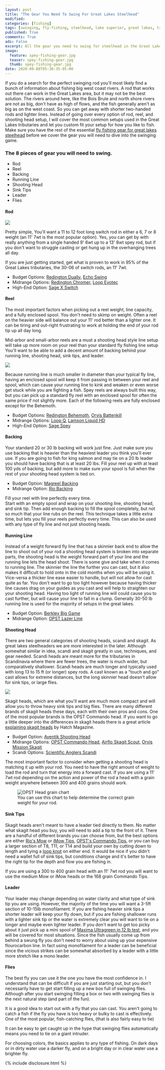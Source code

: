 ```yaml
---
layout: post
title: "The Gear You Need To Swing For Great Lakes Steelhead"
modified:
categories: [fishing]
tags: [swinging, fly-fishing, steelhead, lake superior, great lakes, trout, techniques, tips]
published: True
comments: True
ads: False
excerpt: All the gear you need to swing for steelhead in the Great Lakes. Rods, reels, running line, shooting heads, and much more!
image:
  feature: spey-fishing-gear.jpg
  teaser: spey-fishing-gear.jpg
  thumb: spey-fishing-gear.jpg
date: 2020-09-08T05:38:35-05:00
---
```


If you do a search for the perfect swinging rod you'll most likely find a bunch of information about fishing big west coast rivers. A rod that works out there can work in the Great Lakes area, but it may not be the best solution. The rivers around here, like the Bois Brule and north shore rivers are not as big, don't have as high of flows, and the fish generally aren't as big as on the west coast. So you can get away with shorter two-handed rods and lighter lines. Instead of going over every option of rod, reel, and shooting head setup, I will cover the most common setups used in the Great Lakes tributaries and let you custom fit your setup for how you like to fish. Make sure you have the rest of the essential <a href="/fishing/fly-fishing-gear/">fly fishing gear for great lakes steelhead</a> before we cover the gear you will need to dive into the swinging game.

### The 8 pieces of gear you will need to swing.

-   Rod
-   Reel
-   Backing
-   Running Line
-   Shooting Head
-   Sink Tips
-   Leader
-   Flies

#### Rod


<div class="image-right"><a href="https://www.amazon.com/Echo-Switch-Rod-Fly-108/dp/B00506UU72/ref=as_li_ss_il?dchild=1&keywords=switch+rod&qid=1585233194&sr=8-4&th=1&psc=1&linkCode=li3&tag=jsoutdoors09-20&linkId=2257a023f7acd921aa8b25823a6feeb0&language=en_US" target="_blank"><img border="0" src="//ws-na.amazon-adsystem.com/widgets/q?_encoding=UTF8&ASIN=B00506UU72&Format=_SL250_&ID=AsinImage&MarketPlace=US&ServiceVersion=20070822&WS=1&tag=jsoutdoors09-20&language=en_US" ></a><img src="https://ir-na.amazon-adsystem.com/e/ir?t=jsoutdoors09-20&language=en_US&l=li3&o=1&a=B00506UU72" width="1" height="1" border="0" alt="" style="border:none !important; margin:0px !important;" /></div>

Pretty simple, You'll want a 11 to 12 foot long switch rod in either a 6, 7 or 8 weight (an 11' 7wt is the most popular option). Yes, you can get by with really anything from a single handed 9' 6wt up to a 13' 8wt spey rod, but if you don't want to struggle casting or get hung up in the overhanging trees all day.

If you are just getting started, get what is proven to work in 95% of the Great Lakes tributaries, the 30-06 of switch rods, an 11' 7wt.

- Budget Options:
<a target="_blank" rel="noreferrer" href="https://amzn.to/396Dhdi">Redington Dually</a>,
<a target="_blank" rel="noreferrer" href="https://amzn.to/33DrySs">Echo Swing</a>
- Midrange Options:
<a target="_blank" rel="noreferrer" href="https://amzn.to/2U9TZEe">Redington Chromer</a>,
<a target="_blank" rel="noreferrer" href="https://amzn.to/3bdCZCI">Loop Evotec</a>
- High-End Option:
<a target="_blank" rel="noreferrer" href="https://amzn.to/33CTEgD">Sage X Switch</a>

<script type="text/javascript">
amzn_assoc_tracking_id = "jsoutdoors09-20";
amzn_assoc_ad_mode = "manual";
amzn_assoc_ad_type = "smart";
amzn_assoc_marketplace = "amazon";
amzn_assoc_region = "US";
amzn_assoc_design = "enhanced_links";
amzn_assoc_asins = "B07FY94W83";
amzn_assoc_placement = "adunit";
amzn_assoc_linkid = "6b0d999a8a94128ebdaa81b5a78f5121";
</script>
<script src="//z-na.amazon-adsystem.com/widgets/onejs?MarketPlace=US"></script>

#### Reel

The most important factors when picking out a reel weight, line capacity, and a fully enclosed spool.
You don't need to skimp on weight. Often a reel on the heavier side will balance out your 11' rod better than a lighter one. It can be tiring and out-right frustrating to work at holding the end of your rod tip up all day long.

Mid-arbor and small-arbor reels are a must a shooting head style line setup will take up more room on your reel than your standard fly fishing line setup You'll want to be able to add a decent amount of backing behind your running line, shooting head, sink tips, and leader.

<div class="image-right">
<a href="https://www.amazon.com/Loop-USA-Fly-Reel-Color/dp/B07KWCPYGS/ref=as_li_ss_il?dchild=1&keywords=loop+q+reel&qid=1584815106&s=sporting-goods&sr=1-7&swrs=589E2B7C45D742C84FA7374A8C1615D1&linkCode=li3&tag=jsoutdoors09-20&linkId=06503cf24c84d1930023381698ad3994&language=en_US" target="_blank"><img border="0" src="//ws-na.amazon-adsystem.com/widgets/q?_encoding=UTF8&ASIN=B07KWCPYGS&Format=_SL250_&ID=AsinImage&MarketPlace=US&ServiceVersion=20070822&WS=1&tag=jsoutdoors09-20&language=en_US" ></a><img src="https://ir-na.amazon-adsystem.com/e/ir?t=jsoutdoors09-20&language=en_US&l=li3&o=1&a=B07KWCPYGS" width="1" height="1" border="0" alt="" style="border:none !important; margin:0px !important;" />
</div>

Because running line is much smaller in diameter than your typical fly line, having an enclosed spool will keep it from passing in between your reel and spool, which can cause your running line to kink and weaken or even worse get stuck while you are fighting a fish. Spey reels are always built this way, but you can pick up a standard fly reel with an enclosed spool for often the same price if not slightly more. Each of the following reels are fully enclosed except for the Behemoth.

- Budget Options:
<a target="_blank" rel="noreferrer" href="https://amzn.to/2QAfE6d">Redington Behemoth</a>,
<a target="_blank" rel="noreferrer" href="https://amzn.to/32Zj7AW">Orvis Battenkill</a>
- Midrange Options:
<a target="_blank" rel="noreferrer" href="https://amzn.to/2U9r2IA">Loop Q</a>,
<a target="_blank" rel="noreferrer" href="https://amzn.to/2WJJycr">Lamson Liquid HD</a>
- High-End Option:
<a target="_blank" rel="noreferrer" href="https://amzn.to/2U7x0JS">Sage Spey</a>

<script type="text/javascript">
amzn_assoc_tracking_id = "jsoutdoors09-20";
amzn_assoc_ad_mode = "manual";
amzn_assoc_ad_type = "smart";
amzn_assoc_marketplace = "amazon";
amzn_assoc_region = "US";
amzn_assoc_design = "enhanced_links";
amzn_assoc_asins = "B00S8LLOEY";
amzn_assoc_placement = "adunit";
amzn_assoc_linkid = "46a98a84723cbd1e098ef6d95fc165f1";
</script>
<script src="//z-na.amazon-adsystem.com/widgets/onejs?MarketPlace=US"></script>

#### Backing
Your standard 20 or 30 lb backing will work just fine. Just make sure you use backing that is heavier than the heaviest leader you think you'll ever use. If you are going to fish for king salmon and may tie on a 20 lb leader you should have backing that is at least 20 lbs. Fill your reel up with at least 100 yds of backing, but add more to make sure your spool is full when the rest of your shooting head system is tied on.

- Budget Option:
<a target="_blank" rel="noreferrer" href="https://amzn.to/3bwJJvt">Magreel Backing</a>
- Midrange Option:
<a target="_blank" rel="noreferrer" href="https://amzn.to/2QQujL1">Rio Backing</a>

<div class="notice-protip"><div class="tip">Fill your reel with line perfectly every time.</div>Start with an empty spool and wrap on your shooting line, shooting head, and sink tip. Then add enough backing to fill the spool completely, but not so much that your line rubs on the reel. This technique takes a little extra time, but lets you fill your reels perfectly every time. This can also be used with any type of fly line and not just shooting heads.</div>

#### Running Line
Instead of a weight forward fly line that has a skinnier back end to allow the line to shoot out of your rod a shooting head system is broken into separate parts, the shooting head is the weight forward part of your line and the running line lets the head shoot. There is some give and take when it comes to running line. The skinnier the line the further you can cast, but it also makes it difficult to hold onto in the cold months when you will be using it. Vice-versa a thicker line ease easier to handle, but will not allow for cast quite as far. You don't want to go too light however because having thicker line causes drag on your guides as you cast and will help to straighten our your shooting head. Having too light of running line will could cause you to cast further, but will cause your line to fall in a clump. Generally 30-50 lb running line is used for the majority of setups in the great lakes.

- Budget Option:
<a target="_blank" rel="noreferrer" href="https://amzn.to/3djvUSS">Berkley Big Game</a>
- Midrange Option:
<a target="_blank" rel="noreferrer" href="https://amzn.to/2Wwvenm">OPST Lazer Line</a>

#### Shooting Head
There are two general categories of shooting heads, scandi and skagit. As great lakes steelheaders we are more interested in the later. Although somewhat similar in idea, scandi and skagit greatly in use, techniques, and gear needed. Scandi heads are meant more for the tributaries in Scandinavia where there are fewer trees, the water is much wider, but comparatively shallower. Scandi heads are much longer and typically used with long 13 to 15 ft (or longer) spey rods. A cast known as a "touch and go" cast allows for extreme distances, but the long skinnier head doesn't allow for sink tips, or large flies.

<div class="image-right">
<a href="https://amzn.to/2WwCyiH" target="_blank"><img border="0" src="//ws-na.amazon-adsystem.com/widgets/q?_encoding=UTF8&ASIN=B01M2UFHCN&Format=_SL250_&ID=AsinImage&MarketPlace=US&ServiceVersion=20070822&WS=1&tag=jsoutdoors09-20&language=en_US" ></a><img src="https://ir-na.amazon-adsystem.com/e/ir?t=jsoutdoors09-20&language=en_US&l=li3&o=1&a=B01M2UFHCN" width="1" height="1" border="0" alt="" style="border:none !important; margin:0px !important;" />
</div>

Skagit heads, which are what you'll want are much more compact and will allow you to throw heavy sink tips and big flies. There are many different brands of skagit heads these days, each with their own pros and cons. One of the most popular brands is the OPST Commando head. If you want to go a little deeper into the differences in skagit heads there is a great article <a rel="noreferrer" target="_blank" href="https://www.hatchmag.com/articles/skagit-heads-explained/7712350">explaining skagit heads</a> by Hatch Magazine.

- Budget Option:
<a target="_blank" rel="noreferrer" href="https://amzn.to/2WxJ4G0">Aventik Shooting Head</a>
- Midrange Options:
<a target="_blank" rel="noreferrer" href="https://amzn.to/2QCows7">OPST Commando Head</a>,
<a target="_blank" rel="noreferrer" href="https://amzn.to/2WxAXt9">Airflo Skagit Scout</a>,
<a target="_blank" rel="noreferrer" href="https://amzn.to/2xdlVhu">Orvis Mission Skagit</a>
- Scandi Options:
<a target="_blank" rel="noreferrer" href="https://amzn.to/3a905dv">Scientific Anglers Scandi</a>

<script type="text/javascript">
amzn_assoc_tracking_id = "jsoutdoors09-20";
amzn_assoc_ad_mode = "manual";
amzn_assoc_ad_type = "smart";
amzn_assoc_marketplace = "amazon";
amzn_assoc_region = "US";
amzn_assoc_design = "enhanced_links";
amzn_assoc_asins = "B06WWQZLJ9";
amzn_assoc_placement = "adunit";
amzn_assoc_linkid = "f06f253281a442716003f096dcfd5873";
</script>
<script src="//z-na.amazon-adsystem.com/widgets/onejs?MarketPlace=US"></script>

The most important factor to consider when getting a shooting head is matching it up with your rod. You need to have the right amount of weight to load the rod and turn that energy into a forward cast. If you are using a 11' 7wt rod depending on the action and power of the rod a head with a grain weight anywhere between 300 and 400 grains should work.

<figure>
  <img title="OPST Head grain chart" src="http://www.opskagit.com/images/complete%20line%20chart.jpg?crc=4235157575">
  <figcaption>You can use this chart to help determine the correct grain weight for your rod.</figcaption>
</figure>

#### Sink Tips

<div class="image-right">

</div>

Skagit heads aren't meant to have a leader tied directly to them. No matter what skagit head you buy, you will need to add a tip to the front of it. There are a handful of different brands you can choose from, but the best options are either <a rel="noreferrer" target="_blank" href="https://amzn.to/2U9cwRs">Rio's Mow</a> or <a rel="noreferrer" target="_blank" href="https://amzn.to/2U5dUVi">iMow Tips</a>, <a rel="noreferrer" target="_blank" href="https://amzn.to/38QrRdY">OPST's Commando Tips</a>, or you can buy a larger section of T8, T11, or T14 and build your own by cutting down to length and tying a <a href="https://js-outdoors.com/fishing/What-Knot-To-Know/">loop knot</a> on either end.
It would be nice if you didn't need a wallet full of sink tips, but conditions change and it's better to have the right tip for the depth and flow you are fishing in.

<div class="notice-protip">If you are using a 300 to 400 grain head with an 11' 7wt rod you will want to use the medium Mow or iMow heads or the 168 grain Commando Tips.</div>

#### Leader
Your leader may change depending on water clarity and what type of sink tip you are using. However, the majority of the time you will want a 3-5ft section of 10-15lb monofilament. If you are fishing heavier sink tips a shorter leader will keep your fly down, but if you are fishing shallower runs with a lighter sink tip or the water is extremely clear you will want to tie on a longer and maybe even lighter leader. If you don't want to get too picky about it just pick up a mini spool of <a target="_blank" rel="noreferrer" href="https://amzn.to/3aW0roD">Maxima Ultragreen in 12 lb test</a>, and you will be covered for most situations. Since the fish usually come up from behind a swung fly you don't need to worry about using up your expensive flourocarbon line. In fact using monofilament for a leader can be beneficial since the vicious strikes can be somewhat absorbed by a leader with a little more stretch like a mono leader.

#### Flies
The best fly you can use it the one you have the most confidence in. I understand that can be difficult if you are just starting out, but you don't necessarily have to get start filling up a new box full of swinging flies. Although after you start swinging filling a box or two with swinging flies is the next natural step (and part of the fun).

It is a good idea to start out with a fly that you can cast. You aren't going to catch a fish if the fly you have is too heavy or bulky to cast is effectively. One of the most popular,  fish-catching flies, (that is also fairly easy to tie)

It can be easy to get caught up in the hype that swinging flies automatically means you need to tie on a giant intruder.

For choosing colors, the basics applies to any type of fishing. On dark days or in dirty water use a darker fly, and on a bright day or in clear water use a brighter fly.

{% include disclosure.html %}
